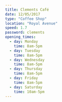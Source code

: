 ```yaml
---
title: Clements Café
date: 12/05/2017
type: "Coffee Shop"
location: "Royal Avenue"
speed: 1.7
password: clements
opening_times:
  - day: Monday
    time: 8am-5pm
  - day: Tuesday
    time: 8am-5pm
  - day: Wednesday
    time: 8am-5pm
  - day: Thursday
    time: 8am-5pm
  - day: Friday
    time: 8am-5pm
  - day: Saturday
    time: 10am-5pm
---
```

